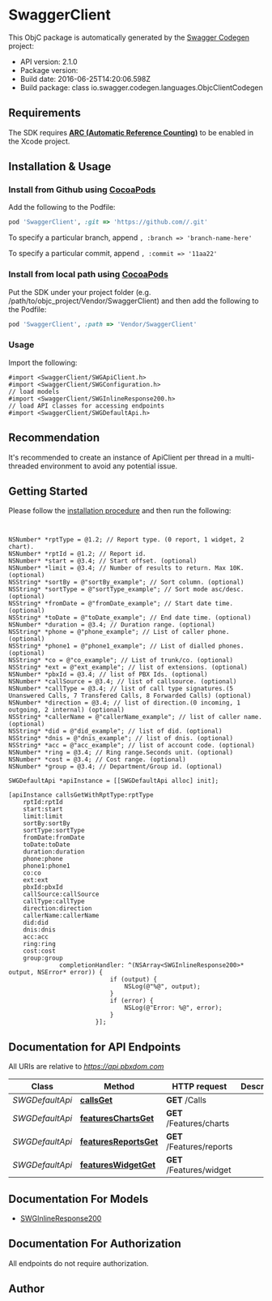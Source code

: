 # SwaggerClient


This ObjC package is automatically generated by the [Swagger Codegen](https://github.com/swagger-api/swagger-codegen) project:

- API version: 2.1.0
- Package version: 
- Build date: 2016-06-25T14:20:06.598Z
- Build package: class io.swagger.codegen.languages.ObjcClientCodegen

## Requirements

The SDK requires [**ARC (Automatic Reference Counting)**](http://stackoverflow.com/questions/7778356/how-to-enable-disable-automatic-reference-counting) to be enabled in the Xcode project.

## Installation & Usage
### Install from Github using [CocoaPods](https://cocoapods.org/)

Add the following to the Podfile:

```ruby
pod 'SwaggerClient', :git => 'https://github.com//.git'
```

To specify a particular branch, append `, :branch => 'branch-name-here'`

To specify a particular commit, append `, :commit => '11aa22'`

### Install from local path using [CocoaPods](https://cocoapods.org/)

Put the SDK under your project folder (e.g. /path/to/objc_project/Vendor/SwaggerClient) and then add the following to the Podfile:

```ruby
pod 'SwaggerClient', :path => 'Vendor/SwaggerClient'
```

### Usage

Import the following:

```objc
#import <SwaggerClient/SWGApiClient.h>
#import <SwaggerClient/SWGConfiguration.h>
// load models
#import <SwaggerClient/SWGInlineResponse200.h>
// load API classes for accessing endpoints
#import <SwaggerClient/SWGDefaultApi.h>

```

## Recommendation

It's recommended to create an instance of ApiClient per thread in a multi-threaded environment to avoid any potential issue.

## Getting Started

Please follow the [installation procedure](#installation--usage) and then run the following:

```objc


NSNumber* *rptType = @1.2; // Report type. (0 report, 1 widget, 2 chart).
NSNumber* *rptId = @1.2; // Report id.
NSNumber* *start = @3.4; // Start offset. (optional)
NSNumber* *limit = @3.4; // Number of results to return. Max 10K. (optional)
NSString* *sortBy = @"sortBy_example"; // Sort column. (optional)
NSString* *sortType = @"sortType_example"; // Sort mode asc/desc. (optional)
NSString* *fromDate = @"fromDate_example"; // Start date time. (optional)
NSString* *toDate = @"toDate_example"; // End date time. (optional)
NSNumber* *duration = @3.4; // Duration range. (optional)
NSString* *phone = @"phone_example"; // List of caller phone. (optional)
NSString* *phone1 = @"phone1_example"; // List of dialled phones. (optional)
NSString* *co = @"co_example"; // List of trunk/co. (optional)
NSString* *ext = @"ext_example"; // list of extensions. (optional)
NSNumber* *pbxId = @3.4; // list of PBX Ids. (optional)
NSNumber* *callSource = @3.4; // list of callsource. (optional)
NSNumber* *callType = @3.4; // list of call type signatures.(5 Unanswered Calls, 7 Transfered Calls, 8 Forwarded Calls) (optional)
NSNumber* *direction = @3.4; // list of direction.(0 incoming, 1 outgoing, 2 internal) (optional)
NSString* *callerName = @"callerName_example"; // list of caller name. (optional)
NSString* *did = @"did_example"; // list of did. (optional)
NSString* *dnis = @"dnis_example"; // list of dnis. (optional)
NSString* *acc = @"acc_example"; // list of account code. (optional)
NSNumber* *ring = @3.4; // Ring range.Seconds unit. (optional)
NSNumber* *cost = @3.4; // Cost range. (optional)
NSNumber* *group = @3.4; // Department/Group id. (optional)

SWGDefaultApi *apiInstance = [[SWGDefaultApi alloc] init];

[apiInstance callsGetWithRptType:rptType
    rptId:rptId
    start:start
    limit:limit
    sortBy:sortBy
    sortType:sortType
    fromDate:fromDate
    toDate:toDate
    duration:duration
    phone:phone
    phone1:phone1
    co:co
    ext:ext
    pbxId:pbxId
    callSource:callSource
    callType:callType
    direction:direction
    callerName:callerName
    did:did
    dnis:dnis
    acc:acc
    ring:ring
    cost:cost
    group:group
              completionHandler: ^(NSArray<SWGInlineResponse200>* output, NSError* error)) {
                            if (output) {
                                NSLog(@"%@", output);
                            }
                            if (error) {
                                NSLog(@"Error: %@", error);
                            }
                        }];

```

## Documentation for API Endpoints

All URIs are relative to *https://api.pbxdom.com*

Class | Method | HTTP request | Description
------------ | ------------- | ------------- | -------------
*SWGDefaultApi* | [**callsGet**](docs/SWGDefaultApi.md#callsget) | **GET** /Calls | 
*SWGDefaultApi* | [**featuresChartsGet**](docs/SWGDefaultApi.md#featureschartsget) | **GET** /Features/charts | 
*SWGDefaultApi* | [**featuresReportsGet**](docs/SWGDefaultApi.md#featuresreportsget) | **GET** /Features/reports | 
*SWGDefaultApi* | [**featuresWidgetGet**](docs/SWGDefaultApi.md#featureswidgetget) | **GET** /Features/widget | 


## Documentation For Models

 - [SWGInlineResponse200](docs/SWGInlineResponse200.md)


## Documentation For Authorization

 All endpoints do not require authorization.


## Author




